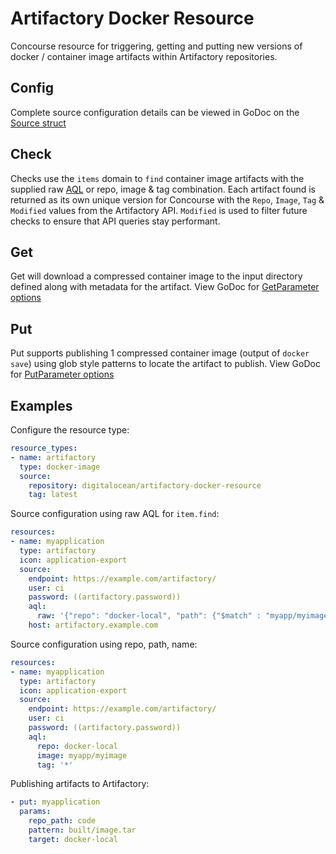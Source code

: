 # Artifactory Docker Resource

Concourse resource for triggering, getting and putting new versions of docker / container image artifacts within Artifactory repositories.

## Config

Complete source configuration details can be viewed in GoDoc on the [Source struct](https://godoc.org/github.com/digitalocean/artifactory-docker-resource#Source)

## Check

Checks use the `items` domain to `find` container image artifacts with the supplied raw [AQL](https://www.jfrog.com/confluence/display/JFROG/Artifactory+Query+Language) or repo, image & tag combination. Each artifact found is
returned as its own unique version for Concourse with the `Repo`, `Image`, `Tag` & `Modified` values from the Artifactory API. `Modified` is used to filter future checks to ensure that API queries stay
performant.

## Get

Get will download a compressed container image to the input directory defined along with metadata for the artifact. View GoDoc for [GetParameter options](https://godoc.org/github.com/digitalocean/artifactory-docker-resource#GetParameters)

## Put

Put supports publishing 1 compressed container image (output of `docker save`) using glob style patterns to locate the artifact to publish. View GoDoc for [PutParameter options](https://godoc.org/github.com/digitalocean/artifactory-docker-resource#PutParameters)

## Examples

Configure the resource type:

```yaml
resource_types:
- name: artifactory
  type: docker-image
  source:
    repository: digitalocean/artifactory-docker-resource
    tag: latest
```

Source configuration using raw AQL for `item.find`:

```yaml
resources:
- name: myapplication
  type: artifactory
  icon: application-export
  source:
    endpoint: https://example.com/artifactory/
    user: ci
    password: ((artifactory.password))
    aql:
      raw: '{"repo": "docker-local", "path": {"$match" : "myapp/myimage/*"}, "name": "manifest.json"}'
    host: artifactory.example.com
```

Source configuration using repo, path, name:

```yaml
resources:
- name: myapplication
  type: artifactory
  icon: application-export
  source:
    endpoint: https://example.com/artifactory/
    user: ci
    password: ((artifactory.password))
    aql:
      repo: docker-local
      image: myapp/myimage
      tag: '*'
```

Publishing artifacts to Artifactory:

```yaml
- put: myapplication
  params:
    repo_path: code
    pattern: built/image.tar
    target: docker-local
```
